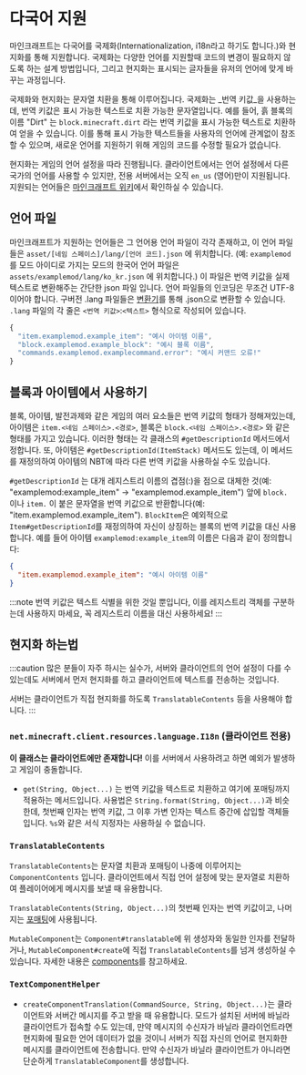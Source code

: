 다국어 지원
=====================================

마인크래프트는 다국어를 국제화(Internationalization, i18n라고 하기도 합니다.)와 현지화를 통해 지원합니다. 국제화는 다양한 언어를 지원할때 코드의 변경이 필요하지 않도록 하는 설계 방법입니다, 그리고 현지화는 표시되는 글자들을 유저의 언어에 맞게 바꾸는 과정입니다.

국제화와 현지화는 문자열 치환을 통해 이루어집니다. 국제화는 _번역 키값_을 사용하는데, 번역 키값은 표시 가능한 텍스트로 치환 가능한 문자열입니다. 예를 들어, 흙 블록의 이름 "Dirt" 는 `block.minecraft.dirt` 라는 번역 키값을 표시 가능한 텍스트로 치환하여 얻을 수 있습니다. 이를 통해 표시 가능한 텍스트들을 사용자의 언어에 관계없이 참조할 수 있으며, 새로운 언어를 지원하기 위해 게임의 코드를 수정할 필요가 없습니다.

현지화는 게임의 언어 설정을 따라 진행됩니다. 클라이언트에서는 언어 설정에서 다른 국가의 언어를 사용할 수 있지만, 전용 서버에서는 오직 `en_us` (영어)만이 지원됩니다. 지원되는 언어들은 [마인크래프트 위키][langs]에서 확인하실 수 있습니다.

언어 파일
--------------

마인크래프트가 지원하는 언어들은 그 언어용 언어 파일이 각각 존재하고, 이 언어 파일들은 `asset/[네임 스페이스]/lang/[언어 코드].json` 에 위치합니다. (예: `examplemod`를 모드 아이디로 가지는 모드의 한국어 언어 파일은 `assets/examplemod/lang/ko_kr.json` 에 위치합니다.) 이 파일은 번역 키값을 실제 텍스트로 변환해주는 간단한 json 파일 입니다. 언어 파일들의 인코딩은 무조건 UTF-8이어야 합니다. 구버전 .lang 파일들은 [변환기][converter]를 통해 .json으로 변환할 수 있습니다. `.lang` 파일의 각 줄은 `<번역 키값>`:`<텍스트>` 형식으로 작성되어 있습니다.

```js
{
  "item.examplemod.example_item": "예시 아이템 이름",
  "block.examplemod.example_block": "예시 블록 이름",
  "commands.examplemod.examplecommand.error": "예시 커맨드 오류!"
}
```

블록과 아이템에서 사용하기
---------------------------

블록, 아이템, 발전과제와 같은 게임의 여러 요소들은 번역 키값의 형태가 정해져있는데, 아이템은 `item.<네임 스페이스>.<경로>`, 블록은 `block.<네임 스페이스>.<경로>` 와 같은 형태를 가지고 있습니다. 이러한 형태는 각 클래스의 `#getDescriptionId` 메서드에서 정합니다. 또, 아이템은 `#getDescriptionId(ItemStack)` 메서드도 있는데, 이 메서드를 재정의하여 아이템의 NBT에 따라 다른 번역 키값을 사용하실 수도 있습니다.

`#getDescriptionId` 는 대개 레지스트리 이름의 겹점(:)을 점으로 대체한 것(예: "examplemod:example_item" -> "examplemod.example_item") 앞에 `block.` 이나 `item.` 이 붙은 문자열을 번역 키값으로 반환합니다(예: "item.examplemod.example_item"). `BlockItem`은 예외적으로 `Item#getDescriptionId`를 재정의하여 자신이 상징하는 블록의 번역 키값을 대신 사용합니다. 예를 들어 아이템 `examplemod:example_item`의 이름은 다음과 같이 정의합니다:

```json
{
  "item.examplemod.example_item": "예시 아이템 이름"
}
```

:::note
번역 키값은 텍스트 식별을 위한 것일 뿐입니다, 이를 레지스트리 객체를 구분하는데 사용하지 마세요, 꼭 레지스트리 이름을 대신 사용하세요!
:::

현지화 하는법
--------------------

:::caution
많은 분들이 자주 하시는 실수가, 서버와 클라이언트의 언어 설정이 다를 수 있는데도 서버에서 먼저 현지화를 하고 클라이언트에 텍스트를 전송하는 것입니다. 

서버는 클라이언트가 직접 현지화를 하도록 `TranslatableContents` 등을 사용해야 합니다.
:::

### `net.minecraft.client.resources.language.I18n` (클라이언트 전용)

**이 클래스는 클라이언트에만 존재합니다!** 이를 서버에서 사용하려고 하면 예외가 발생하고 게임이 충돌합니다.

- `get(String, Object...)` 는 번역 키값을 텍스트로 치환하고 여기에 포매팅까지 적용하는 메서드입니다. 사용법은 `String.format(String, Object...)`과 비슷한데, 첫번째 인자는 번역 키값, 그 이후 가변 인자는 텍스트 중간에 삽입할 객체들 입니다. `%s`와 같은 서식 지정자는 사용하실 수 없습니다.

### `TranslatableContents`

`TranslatableContents`는 문자열 치환과 포매팅이 나중에 이루어지는 `ComponentContents` 입니다. 클라이언트에서 직접 언어 설정에 맞는 문자열로 치환하여 플레이어에게 메시지를 보낼 때 유용합니다.

`TranslatableContents(String, Object...)`의 첫번째 인자는 번역 키값이고, 나머지는 [포매팅][formatting]에 사용됩니다.

`MutableComponent`는 `Component#translatable`에 위 생성자와 동일한 인자를 전달하거나, `MutableComponent#create`에 직접 `TranslatableContents`를 넘겨 생성하실 수 있습니다.
자세한 내용은 [components]를 참고하세요.

### `TextComponentHelper`

- `createComponentTranslation(CommandSource, String, Object...)`는 클라이언트와 서버간 메시지를 주고 받을 때 유용합니다. 모드가 설치된 서버에 바닐라 클라이언트가 접속할 수도 있는데, 만약 메시지의 수신자가 바닐라 클라이언트라면 현지화에 필요한 언어 데이터가 없을 것이니 서버가 직접 자신의 언어로 현지화한 메시지를 클라이언트에 전송합니다. 만약 수신자가 바닐라 클라이언트가 아니라면 단순하게 `TranslatableComponent`를 생성합니다.

[langs]: https://minecraft.wiki/w/Language#Languages
[converter]: https://tterrag.com/lang2json/
[formatting]: ../misc/components.md#text-formatting
[components]: ../misc/components.md
